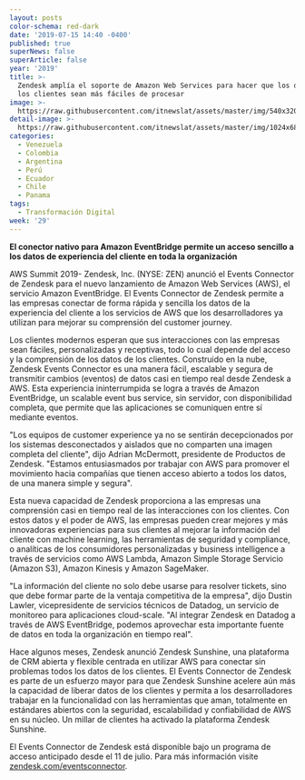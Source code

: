 ```yaml
---
layout: posts
color-schema: red-dark
date: '2019-07-15 14:40 -0400'
published: true
superNews: false
superArticle: false
year: '2019'
title: >-
  Zendesk amplía el soporte de Amazon Web Services para hacer que los datos de
  los clientes sean más fáciles de procesar
image: >-
  https://raw.githubusercontent.com/itnewslat/assets/master/img/540x320/Amazon-Web-Services-p.jpg
detail-image: >-
  https://raw.githubusercontent.com/itnewslat/assets/master/img/1024x680/Amazon-Web-Services-g.jpg
categories:
  - Venezuela
  - Colombia
  - Argentina
  - Perú
  - Ecuador
  - Chile
  - Panama
tags:
  - Transformación Digital
week: '29'
---
```

**El conector nativo para Amazon EventBridge permite un acceso sencillo a los datos de experiencia del cliente en toda la organización**
 
AWS Summit 2019- Zendesk, Inc. (NYSE: ZEN) anunció el Events Connector de Zendesk para el nuevo lanzamiento de Amazon Web Services (AWS), el servicio Amazon EventBridge. El Events Connector de Zendesk permite a las empresas conectar de forma rápida y sencilla los datos de la experiencia del cliente a los servicios de AWS que los desarrolladores ya utilizan para mejorar su comprensión del customer journey.
 
Los clientes modernos esperan que sus interacciones con las empresas sean fáciles, personalizadas y receptivas, todo lo cual depende del acceso y la comprensión de los datos de los clientes. Construido en la nube, Zendesk Events Connector es una manera fácil, escalable y segura de transmitir cambios (eventos) de datos casi en tiempo real desde Zendesk a AWS. Esta experiencia ininterrumpida se logra a través de Amazon EventBridge, un scalable event bus service, sin servidor, con disponibilidad completa, que permite que las aplicaciones se comuniquen entre sí mediante eventos.
 
"Los equipos de customer experience ya no se sentirán decepcionados por los sistemas desconectados y aislados que no comparten una imagen completa del cliente", dijo Adrian McDermott, presidente de Productos de Zendesk. "Estamos entusiasmados por trabajar con AWS para promover el movimiento hacia compañías que tienen acceso abierto a todos los datos, de una manera simple y segura".
 
Esta nueva capacidad de Zendesk proporciona a las empresas una comprensión casi en tiempo real de las interacciones con los clientes. Con estos datos y el poder de AWS, las empresas pueden crear mejores y más innovadoras experiencias para sus clientes al mejorar la información del cliente con machine learning, las herramientas de seguridad y compliance, o analíticas de los consumidores personalizadas y business intelligence a través de servicios como AWS Lambda, Amazon Simple Storage Servicio (Amazon S3), Amazon Kinesis y Amazon SageMaker.
 
"La información del cliente no solo debe usarse para resolver tickets, sino que debe formar parte de la ventaja competitiva de la empresa", dijo Dustin Lawler, vicepresidente de servicios técnicos de Datadog, un servicio de monitoreo para aplicaciones cloud-scale. "Al integrar Zendesk en Datadog a través de AWS EventBridge, podemos aprovechar esta importante fuente de datos en toda la organización en tiempo real".
 
Hace algunos meses, Zendesk anunció Zendesk Sunshine, una plataforma de CRM abierta y flexible centrada en utilizar AWS para conectar sin problemas todos los datos de los clientes. El Events Connector de Zendesk es parte de un esfuerzo mayor para que Zendesk Sunshine acelere aún más la capacidad de liberar datos de los clientes y permita a los desarrolladores trabajar en la funcionalidad con las herramientas que aman, totalmente en estándares abiertos con la seguridad, escalabilidad y confiabilidad de AWS en su núcleo. Un millar de clientes ha activado la plataforma Zendesk Sunshine.
 
El Events Connector de Zendesk está disponible bajo un programa de acceso anticipado desde el 11 de julio. Para más información visite [zendesk.com/eventsconnector](http://www.zendesk.com/eventsconnector).